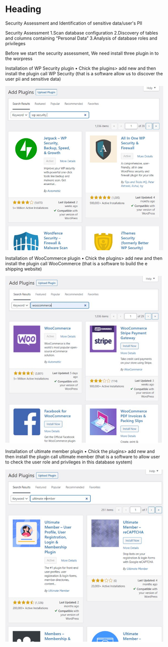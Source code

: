 # Heading
Security Assessment and Identification of sensitive data/user's PII

Security Assessment
1.Scan database configuration
2.Discovery of tables and columns containing “Personal Data” 
3.Analysis of database roles and privileges 

Before we start the security assessment, We need install three plugin in to the worpress

Installation of WP Security plugin
•	Chick the plugins> add new and then install the plugin call WP Security (that is a software allow us to discover the user pii and sensitive data)

![1_1](./assets/1_1.jpg)


Installation of WooCommerce plugin
•	Chick the plugins> add new and then install the plugin call WooCommerce (that is a software to build the e shipping website)

![1_2](./assets/1_2.jpg)

Installation of ultimate member plugin
•	Chick the plugins> add new and then install the plugin call ultimate member (that is a software to allow user to check the user role and privileges in this database system)

![1_3](./assets/1_3.jpg)

